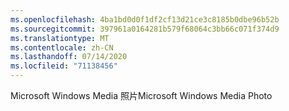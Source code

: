 ```yaml
---
ms.openlocfilehash: 4ba1bd0d0f1df2cf13d21ce3c8185b0dbe96b52b
ms.sourcegitcommit: 397961a0164281b579f68064c3bb66c071f374d9
ms.translationtype: MT
ms.contentlocale: zh-CN
ms.lasthandoff: 07/14/2020
ms.locfileid: "71138456"
---
```

<span data-ttu-id="bd812-101">Microsoft Windows Media 照片</span><span class="sxs-lookup"><span data-stu-id="bd812-101">Microsoft Windows Media Photo</span></span>